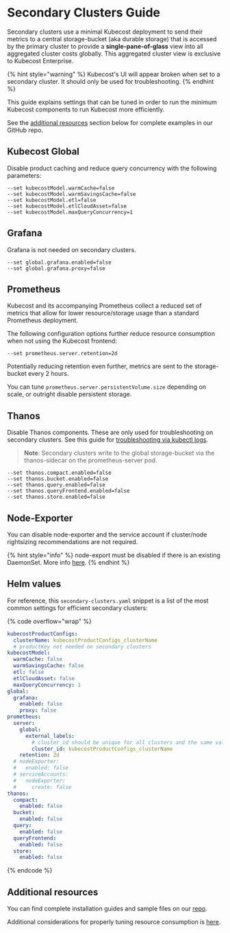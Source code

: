 # Secondary Clusters Guide

Secondary clusters use a minimal Kubecost deployment to send their metrics to a central storage-bucket (aka durable storage) that is accessed by the primary cluster to provide a **single-pane-of-glass** view into all aggregated cluster costs globally. This aggregated cluster view is exclusive to Kubecost Enterprise.

{% hint style="warning" %}
Kubecost's UI will appear broken when set to a secondary cluster. It should only be used for troubleshooting.
{% endhint %}

This guide explains settings that can be tuned in order to run the minimum Kubecost components to run Kubecost more efficiently.

See the [additional resources](secondary-clusters.md#additional-resources) section below for complete examples in our GitHub repo.

## Kubecost Global

Disable product caching and reduce query concurrency with the following parameters:

```
--set kubecostModel.warmCache=false
--set kubecostModel.warmSavingsCache=false
--set kubecostModel.etl=false
--set kubecostModel.etlCloudAsset=false
--set kubecostModel.maxQueryConcurrency=1
```

## Grafana

Grafana is not needed on secondary clusters.

```
--set global.grafana.enabled=false
--set global.grafana.proxy=false
```

## Prometheus

Kubecost and its accompanying Prometheus collect a reduced set of metrics that allow for lower resource/storage usage than a standard Prometheus deployment.

The following configuration options further reduce resource consumption when not using the Kubecost frontend:

```
--set prometheus.server.retention=2d
```

Potentially reducing retention even further, metrics are sent to the storage-bucket every 2 hours.

You can tune `prometheus.server.persistentVolume.size` depending on scale, or outright disable persistent storage.

## Thanos

Disable Thanos components. These are only used for troubleshooting on secondary clusters. See this guide for [troubleshooting via kubectl logs](long-term-storage.md#troubleshooting).

> **Note**: Secondary clusters write to the global storage-bucket via the thanos-sidecar on the prometheus-server pod.

```
--set thanos.compact.enabled=false
--set thanos.bucket.enabled=false
--set thanos.query.enabled=false
--set thanos.queryFrontend.enabled=false
--set thanos.store.enabled=false
```

## Node-Exporter

You can disable node-exporter and the service account if cluster/node rightsizing recommendations are not required.

{% hint style="info" %}
node-export must be disabled if there is an existing DaemonSet. More info [here](/troubleshooting/troubleshoot-install.md#issue-failedscheduling-kubecost-prometheus-node-exporter).
{% endhint %}

## Helm values

For reference, this `secondary-clusters.yaml` snippet is a list of the most common settings for efficient secondary clusters:

{% code overflow="wrap" %}
```yaml
kubecostProductConfigs:
  clusterName: kubecostProductConfigs_clusterName
  # productKey not needed on secondary clusters
kubecostModel:
  warmCache: false
  warmSavingsCache: false
  etl: false
  etlCloudAsset: false
  maxQueryConcurrency: 1
global:
  grafana:
    enabled: false
    proxy: false
prometheus:
  server:
    global:
      external_labels:
        # cluster_id should be unique for all clusters and the same value as .kubecostProductConfigs.clusterName
        cluster_id: kubecostProductConfigs_clusterName
    retention: 2d
  # nodeExporter:
  #   enabled: false
  # serviceAccounts:
  #   nodeExporter:
  #     create: false
thanos:
  compact:
    enabled: false
  bucket:
    enabled: false
  query:
    enabled: false
  queryFrontend:
    enabled: false
  store:
    enabled: false
```
{% endcode %}

## Additional resources

You can find complete installation guides and sample files on our [repo](https://github.com/kubecost/poc-common-configurations).

Additional considerations for properly tuning resource consumption is [here](resource-consumption.md).
